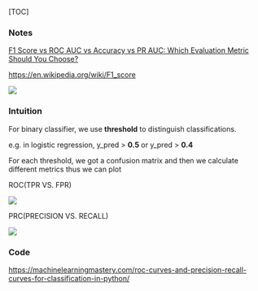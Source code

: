 [TOC]



### Notes



[F1 Score vs ROC AUC vs Accuracy vs PR AUC: Which Evaluation Metric Should You Choose?](https://neptune.ai/blog/f1-score-accuracy-roc-auc-pr-auc)







https://en.wikipedia.org/wiki/F1_score



![](https://i.loli.net/2020/01/15/Qo9BHM4fXNVFKsP.png)







### Intuition



For binary classifier, we use **threshold** to distinguish classifications.

e.g. in logistic regression, y_pred > **0.5**  or y_pred > **0.4**

For each threshold, we got a confusion matrix and then we calculate different metrics thus we can plot 

ROC(TPR VS. FPR)

![](https://i1.wp.com/neptune.ai/wp-content/uploads/roc_auc_curve.png?w=1600&ssl=1)

 PRC(PRECISION VS. RECALL)

![](https://i1.wp.com/neptune.ai/wp-content/uploads/prec_rec_curve.png?w=1600&ssl=1)



### Code



https://machinelearningmastery.com/roc-curves-and-precision-recall-curves-for-classification-in-python/

